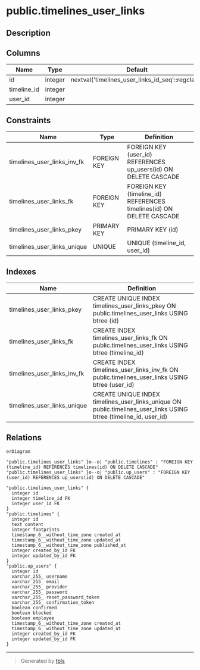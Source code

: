 # public.timelines_user_links

## Description

## Columns

| Name        | Type    | Default                                          | Nullable | Children | Parents                                 | Comment |
| ----------- | ------- | ------------------------------------------------ | -------- | -------- | --------------------------------------- | ------- |
| id          | integer | nextval('timelines_user_links_id_seq'::regclass) | false    |          |                                         |         |
| timeline_id | integer |                                                  | true     |          | [public.timelines](public.timelines.md) |         |
| user_id     | integer |                                                  | true     |          | [public.up_users](public.up_users.md)   |         |

## Constraints

| Name                        | Type        | Definition                                                           |
| --------------------------- | ----------- | -------------------------------------------------------------------- |
| timelines_user_links_inv_fk | FOREIGN KEY | FOREIGN KEY (user_id) REFERENCES up_users(id) ON DELETE CASCADE      |
| timelines_user_links_fk     | FOREIGN KEY | FOREIGN KEY (timeline_id) REFERENCES timelines(id) ON DELETE CASCADE |
| timelines_user_links_pkey   | PRIMARY KEY | PRIMARY KEY (id)                                                     |
| timelines_user_links_unique | UNIQUE      | UNIQUE (timeline_id, user_id)                                        |

## Indexes

| Name                        | Definition                                                                                                        |
| --------------------------- | ----------------------------------------------------------------------------------------------------------------- |
| timelines_user_links_pkey   | CREATE UNIQUE INDEX timelines_user_links_pkey ON public.timelines_user_links USING btree (id)                     |
| timelines_user_links_fk     | CREATE INDEX timelines_user_links_fk ON public.timelines_user_links USING btree (timeline_id)                     |
| timelines_user_links_inv_fk | CREATE INDEX timelines_user_links_inv_fk ON public.timelines_user_links USING btree (user_id)                     |
| timelines_user_links_unique | CREATE UNIQUE INDEX timelines_user_links_unique ON public.timelines_user_links USING btree (timeline_id, user_id) |

## Relations

```mermaid
erDiagram

"public.timelines_user_links" }o--o| "public.timelines" : "FOREIGN KEY (timeline_id) REFERENCES timelines(id) ON DELETE CASCADE"
"public.timelines_user_links" }o--o| "public.up_users" : "FOREIGN KEY (user_id) REFERENCES up_users(id) ON DELETE CASCADE"

"public.timelines_user_links" {
  integer id
  integer timeline_id FK
  integer user_id FK
}
"public.timelines" {
  integer id
  text content
  integer footprints
  timestamp_6__without_time_zone created_at
  timestamp_6__without_time_zone updated_at
  timestamp_6__without_time_zone published_at
  integer created_by_id FK
  integer updated_by_id FK
}
"public.up_users" {
  integer id
  varchar_255_ username
  varchar_255_ email
  varchar_255_ provider
  varchar_255_ password
  varchar_255_ reset_password_token
  varchar_255_ confirmation_token
  boolean confirmed
  boolean blocked
  boolean employee
  timestamp_6__without_time_zone created_at
  timestamp_6__without_time_zone updated_at
  integer created_by_id FK
  integer updated_by_id FK
}
```

---

> Generated by [tbls](https://github.com/k1LoW/tbls)
